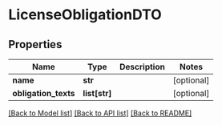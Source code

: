 # LicenseObligationDTO

## Properties
Name | Type | Description | Notes
------------ | ------------- | ------------- | -------------
**name** | **str** |  | [optional] 
**obligation_texts** | **list[str]** |  | [optional] 

[[Back to Model list]](../README.md#documentation-for-models) [[Back to API list]](../README.md#documentation-for-api-endpoints) [[Back to README]](../README.md)

